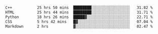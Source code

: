 <!--START_SECTION:waka-->

```txt
C++           25 hrs 50 mins  ████████░░░░░░░░░░░░░░░░░   31.82 %
HTML          25 hrs 44 mins  ████████░░░░░░░░░░░░░░░░░   31.71 %
Python        18 hrs 26 mins  █████▓░░░░░░░░░░░░░░░░░░░   22.71 %
CSS           5 hrs 42 mins   █▓░░░░░░░░░░░░░░░░░░░░░░░   07.04 %
Markdown      2 hrs           ▓░░░░░░░░░░░░░░░░░░░░░░░░   02.47 %
```

<!--END_SECTION:waka-->
